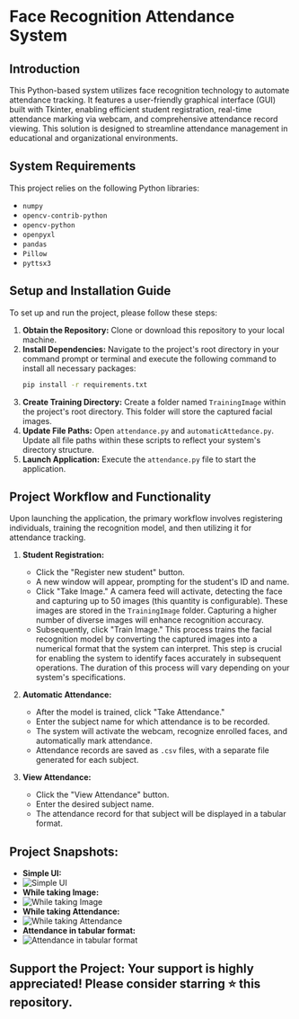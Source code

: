# Face Recognition Attendance System


## Introduction

This Python-based system utilizes face recognition technology to automate attendance tracking. It features a user-friendly graphical interface (GUI) built with Tkinter, enabling efficient student registration, real-time attendance marking via webcam, and comprehensive attendance record viewing. This solution is designed to streamline attendance management in educational and organizational environments.

## System Requirements

This project relies on the following Python libraries:

*   `numpy`
*   `opencv-contrib-python`
*   `opencv-python`
*   `openpyxl`
*   `pandas`
*   `Pillow`
*   `pyttsx3`

## Setup and Installation Guide

To set up and run the project, please follow these steps:

1.  **Obtain the Repository:** Clone or download this repository to your local machine.
2.  **Install Dependencies:** Navigate to the project's root directory in your command prompt or terminal and execute the following command to install all necessary packages:
    ```bash
    pip install -r requirements.txt
    ```
3.  **Create Training Directory:** Create a folder named `TrainingImage` within the project's root directory. This folder will store the captured facial images.
4.  **Update File Paths:** Open `attendance.py` and `automaticAttedance.py`. Update all file paths within these scripts to reflect your system's directory structure.
5.  **Launch Application:** Execute the `attendance.py` file to start the application.

## Project Workflow and Functionality

Upon launching the application, the primary workflow involves registering individuals, training the recognition model, and then utilizing it for attendance tracking.

1.  **Student Registration:**
    *   Click the "Register new student" button.
    *   A new window will appear, prompting for the student's ID and name.
    *   Click "Take Image." A camera feed will activate, detecting the face and capturing up to 50 images (this quantity is configurable). These images are stored in the `TrainingImage` folder. Capturing a higher number of diverse images will enhance recognition accuracy.
    *   Subsequently, click "Train Image." This process trains the facial recognition model by converting the captured images into a numerical format that the system can interpret. This step is crucial for enabling the system to identify faces accurately in subsequent operations. The duration of this process will vary depending on your system's specifications.

2.  **Automatic Attendance:**
    *   After the model is trained, click "Take Attendance."
    *   Enter the subject name for which attendance is to be recorded.
    *   The system will activate the webcam, recognize enrolled faces, and automatically mark attendance.
    *   Attendance records are saved as `.csv` files, with a separate file generated for each subject.

3.  **View Attendance:**
    *   Click the "View Attendance" button.
    *   Enter the desired subject name.
    *   The attendance record for that subject will be displayed in a tabular format.

 
## Project Snapshots:

*   **Simple UI:**
*   ![Simple UI](UI_Image/simple_ui.png) 
*   **While taking Image:**
*    ![While taking Image](UI_Image/simple_ui.png) 
*   **While taking Attendance:**
*    ![While taking Attendance](UI_Image/simple_ui.png) 
*   **Attendance in tabular format:**
*    ![Attendance in tabular format](UI_Image/simple_ui.png) 

 

## **Support the Project:  Your support is highly appreciated! Please consider starring ⭐ this repository.**
